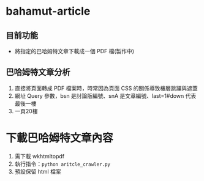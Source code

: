 # bahamut-article
## 目前功能
* 將指定的巴哈姆特文章下載成一個 PDF 檔(製作中)

## 巴哈姆特文章分析
1. 直接將頁面轉成 PDF 檔案時，時常因為頁面 CSS 的關係導致樓層跳躍與遮蓋
2. 網址 Query 參數，bsn 是討論版編號、snA 是文章編號、last=1#down 代表最後一樓
3. 一頁20樓

# 下載巴哈姆特文章內容
1. 需下載 wkhtmltopdf
2. 執行指令：`python aritcle_crawler.py`
3. 預設保留 html 檔案